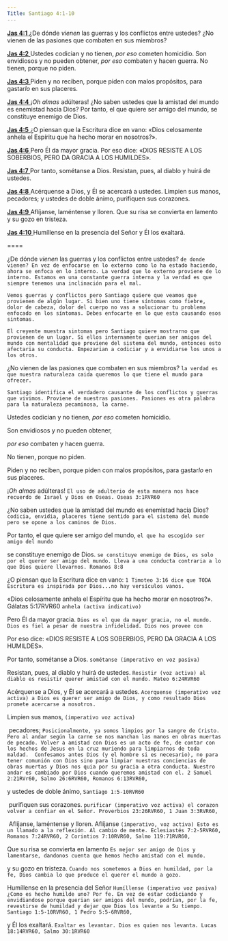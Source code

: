 ```yaml
---
Title: Santiago 4:1-10
---
```


[**Jas 4:1** ](verseid:59.4.1) ¿De dónde *vienen* las guerras y los conflictos entre ustedes? ¿No vienen de las pasiones que combaten en sus miembros?

[**Jas 4:2** ](verseid:59.4.2) Ustedes codician y no tienen, *por eso* cometen homicidio. Son envidiosos y no pueden obtener, *por eso* combaten y hacen guerra. No tienen, porque no piden.

[**Jas 4:3** ](verseid:59.4.3) Piden y no reciben, porque piden con malos propósitos, para gastar*lo* en sus placeres.

[**Jas 4:4** ](verseid:59.4.4) ¡*Oh almas* adúlteras! ¿No saben ustedes que la amistad del mundo es enemistad hacia Dios? Por tanto, el que quiere ser amigo del mundo, se constituye enemigo de Dios.

[**Jas 4:5** ](verseid:59.4.5) ¿O piensan que la Escritura dice en vano: «Dios celosamente anhela el Espíritu que ha hecho morar en nosotros?».

[**Jas 4:6** ](verseid:59.4.6) Pero Él da mayor gracia. Por eso dice: «DIOS RESISTE A LOS SOBERBIOS, PERO DA GRACIA A LOS HUMILDES».

[**Jas 4:7** ](verseid:59.4.7) Por tanto, sométanse a Dios. Resistan, pues, al diablo y huirá de ustedes.

[**Jas 4:8** ](verseid:59.4.8) Acérquense a Dios, y Él se acercará a ustedes. Limpien sus manos, pecadores; y ustedes de doble ánimo, purifiquen sus corazones.

[**Jas 4:9** ](verseid:59.4.9) Aflíjanse, laméntense y lloren. Que su risa se convierta en lamento y su gozo en tristeza.

[**Jas 4:10** ](verseid:59.4.10) Humíllense en la presencia del Señor y Él los exaltará.

====

¿De dónde *vienen* las guerras y los conflictos entre ustedes? `de donde vienen? En vez de enfocarse en lo externo como lo ha estado haciendo, ahora se enfoca en lo interno. La verdad que lo externo proviene de lo interno. Estamos en una constante guerra interna y la verdad es que siempre tenemos una inclinación para el mal.`

`Vemos guerras y conflictos pero Santiago quiere que veamos que provienen de algún lugar. Si bien uno tiene síntomas como fiebre, dolor de cabeza, dolor del cuerpo no vas a solucionar tu problema enfocado en los síntomas. Debes enfocarte en lo que esta causando esos sintomas.`

`El creyente muestra sintomas pero Santiago quiere mostrarno que provienen de un lugar. Si ellos internamente querian ser amigos del mundo con mentalidad que proviene del sistema del mundo, entonces esto afectaria su conducta. Empezarian a codiciar y a envidiarse los unos a los otros.`

¿No vienen de las pasiones que combaten en sus miembros? `la verdad es que nuestra naturaleza caida queremos lo que tiene el mundo para ofrecer.`

`Santiago identifica el verdadero causante de los conflictos y guerras que vivimos. Proviene de nuestras pasiones. Pasiones es otra palabra para la naturaleza pecaminosa, la carne.`

Ustedes codician y no tienen, *por eso* cometen homicidio. 

Son envidiosos y no pueden obtener, 

*por eso* combaten y hacen guerra. 

No tienen, porque no piden. 

Piden y no reciben, porque piden con malos propósitos, para gastar*lo* en sus placeres. 

¡*Oh almas* adúlteras! `El uso de adulterio de esta manera nos hace recuerdo de Israel y Dios en Oseas. Oseas 3:1RVR60`

¿No saben ustedes que la amistad del mundo es enemistad hacia Dios? `codicia, envidia, placeres tiene sentido para el sistema del mundo pero se opone a los caminos de Dios.`

Por tanto, el que quiere ser amigo del mundo, `el que ha escogido ser amigo del mundo`

se constituye enemigo de Dios. `se constituye enemigo de Dios, es solo por el querer ser amigo del mundo. Lleva a una conducta contraria a lo que Dios quiere llevarnos. Romanos 8:8`

¿O piensan que la Escritura dice en vano: `1 Timoteo 3:16 dice que TODA Escritura es inspirada por Dios...no hay versículos vanos.`

«Dios celosamente anhela el Espíritu que ha hecho morar en nosotros?». Gálatas 5:17RVR60 `anhela (activa indicativo)`

Pero Él da mayor gracia. `Dios es el que da mayor gracia, no el mundo. Dios es fiel a pesar de nuestra infidelidad. Dios nos provee con `

Por eso dice: «DIOS RESISTE A LOS SOBERBIOS, PERO DA GRACIA A LOS HUMILDES». 

Por tanto, sométanse a Dios. `sométanse (imperativo en voz pasiva)`

Resistan, pues, al diablo y huirá de ustedes. `Resistir (voz activa) al diablo es resistir querer amistad con el mundo. Mateo 6:24RVR60`

Acérquense a Dios, y Él se acercará a ustedes. `Acerquense (imperativo voz activa) a Dios es querer ser amigo de Dios, y como resultado Dios promete acercarse a nosotros. `

Limpien sus manos, `(imperativo voz activa)`

​	pecadores; `Posicionalmente, ya somos limpios por la sangre de Cristo. Pero al andar según la carne se nos manchan las manos en obras muertas de pecado. Volver a amistad con Dios es un acto de fe, de contar con los hechos de Jesus en la cruz muriendo para limpiarnos de toda maldad.  Confesamos antes Dios (y el hombre si es necesario), no para tener comunión con Dios sino para limpiar nuestras conciencias de obras muertas y Dios nos quia por su gracia a otra conducta. Nuestro andar es cambiado por Dios cuando queremos amistad con el. 2 Samuel 2:21RVr60, Salmo 26:6RVR60, Romanos 6:13RVR60, `

y ustedes de doble ánimo, `Santiago 1:5-10RVR60`

​	purifiquen sus corazones. `purificar (imperativo voz activa) el corazon volver a confiar en el Señor. Proverbios 23:26RVR60, 1 Juan 3:3RVR60, `

​	Aflíjanse, laméntense y lloren. Aflíjanse `(imperativo, voz activa) Esto es un llamado a la reflexión. Al cambio de mente. Eclesiastés 7:2-5RVR60, Romanos 7:24RVR60, 2 Corintios 7:10RVR60, Salmo 119:71RVR60, `

Que su risa se convierta en lamento `Es mejor ser amigo de Dios y lamentarse, dandonos cuenta que hemos hecho amistad con el mundo.`

y su gozo en tristeza. `Cuando nos sometemos a Dios en humildad, por la fe, Dios cambia lo que produce el querer el mundo a gozo.`

Humíllense en la presencia del Señor `Humíllense (imperativo voz pasiva) ¿Como es hecho humilde uno? Por fe. En vez de estar codiciando y envidiandose porque querian ser amigos del mundo, podrían, por la fe, revestirse de humildad y dejar que Dios los levante a Su tiempo. Santiago 1:5-10RVR60, 1 Pedro 5:5-6RVR60,  `

y Él los exaltará. `Exaltar es levantar. Dios es quien nos levanta. Lucas 18:14RVR60, Salmo 30:1RVR60`